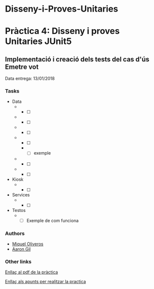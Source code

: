 # Disseny-i-Proves-Unitaries
Pràctica 4: Disseny i proves Unitaries JUnit5
=============
Implementació i creació dels tests del cas d'ús Emetre vot
---------------
Data entrega: 13/01/2018

### Tasks ###
  * Data
    * - [ ] 
    * - [ ] 
    * - [ ] 
    * - [ ] 
      * - [ ] exemple
    * - [ ] 
    * - [ ] 
  * Kiosk
    * - [ ] 
  * Services
    * - [ ] 
  * Testos
    * - [ ] Exemple de com funciona
    
### Authors ###
* [Miquel Oliveros](https://github.com/MiquelOliveros)
* [Aaron Gil](https://github.com/AaronGil)

### Other links ###  
[Enllaç al pdf de la pràctica](https://cv.udl.cat/access/content/attachment/102018-1819/Activitats/a359e809-9386-46d9-aafc-f70331749b4c/EnunciatPractica-Testing.pdf)

[Enllaç als apunts per realitzar la practica](https://cv.udl.cat/access/content/group/102020-1819/transparencias/mlearning.pdf)
